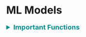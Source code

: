 # ML Models

<div style='width:1000px;margin:auto'>

<details><summary style='font-size:18px;color:darkcyan'> <b>Important Functions</b> </summary>
<p>

<details><summary><b>Random Model</b></summary>
<p>
~~~python
# Random model.
def RandomModel(y_test, numOfClasses):
    '''
    This function builds a random model that predicts the class labels randomly.
    INPUT:
        - y_test: (Series) the series which we want to predict.
        - numOfClasses: (int) number of class labels in our dataset.
    OUTPUT:
        - y_pred: (array) contains the probability for each class, and it will be helpful if
        we have metric like 'log loss'.
    '''
    len_y = len(y_test)
    y_pred = np.zeros((len_y, numOfClasses))
    for i in range(len_y):
        rand_probs = np.random.rand(1, numOfClasses)
        y_pred[i] = ((rand_probs/sum(sum(rand_probs)))[0])
    return y_pred
~~~
</p>
</details> 

<details><summary>Plot <b>Features Importance</b></summary>
<p>
<p><a href="file:///media/mosaab/Volume/Personal/Development/Courses%20Docs/Kaggle's%20Notebooks/3_Home%20Credit%20Loans/1_Start%20Here:%20A%20Gentle%20Introduction.html#Model-Interpretation:-Feature-Importances"><b>Result</b></a> </p>

<p><a href="https://www.kaggle.com/willkoehrsen/a-complete-introduction-and-walkthrough"><b>Best Notebook</b></a> </p>
~~~python
# Take the important features from the model.
feature_importance_values = rf.feature_importances_
feature_importance = pd.DataFrame({'feature': features, 'importance': feature_importance_values})

def plot_feature_importances(df, n = 10, threshold = None):
    """Plots n most important features. Also plots the cumulative importance if
    threshold is specified and prints the number of features needed to reach threshold cumulative importance.
    Intended for use with any tree-based feature importances. 
    
    Args:
        df (dataframe): Dataframe of feature importances. Columns must be "feature" and "importance".
    
        n (int): Number of most important features to plot. Default is 15.
    
        threshold (float): Threshold for cumulative importance plot. If not provided, no plot is made. Default is None.
        
    Returns:
        df (dataframe): Dataframe ordered by feature importances with a normalized column (sums to 1) 
                        and a cumulative importance column
    
    Note:
    
        * Normalization in this case means sums to 1. 
        * Cumulative importance is calculated by summing features from most to least important
        * A threshold of 0.9 will show the most important features needed to reach 90% of cumulative importance
    
    """
    plt.style.use('fivethirtyeight')
    
    # Sort features with most important at the head
    df = df.sort_values('importance', ascending = False).reset_index(drop = True)
    
    # Normalize the feature importances to add up to one and calculate cumulative importance
    df['importance_normalized'] = df['importance'] / df['importance'].sum()
    df['cumulative_importance'] = np.cumsum(df['importance_normalized'])
    
    plt.rcParams['font.size'] = 12
    
    # Bar plot of n most important features
    df.loc[:n, :].plot.barh(y = 'importance_normalized', 
                            x = 'feature', color = 'darkgreen', 
                            edgecolor = 'k', figsize = (12, 8),
                            legend = False, linewidth = 2)

    plt.xlabel('Normalized Importance', size = 18); plt.ylabel(''); 
    plt.title(f'{n} Most Important Features', size = 18)
    plt.gca().invert_yaxis()
    
    
    if threshold:
        # Cumulative importance plot
        plt.figure(figsize = (8, 6))
        plt.plot(list(range(len(df))), df['cumulative_importance'], 'b-')
        plt.xlabel('Number of Features', size = 16); plt.ylabel('Cumulative Importance', size = 16); 
        plt.title('Cumulative Feature Importance', size = 18);
        
        # Number of features needed for threshold cumulative importance
        # This is the index (will need to add 1 for the actual number)
        importance_index = np.min(np.where(df['cumulative_importance'] > threshold))
        
        # Add vertical line to plot
        plt.vlines(importance_index + 1, ymin = 0, ymax = 1.05, linestyles = '--', colors = 'red')
        plt.show();
        
        print('{} features required for {:.0f}% of cumulative importance.'.format(importance_index + 1, 
                                                                                  100 * threshold))
    
    return df
    
# Call the function
feature_importance_sorted = plot_feature_importance(feature_importance)
~~~
</p>
</details> 

</p>
</details> 

<li><p><a href="file:///media/mosaab/Volume/Personal/Development/Courses%20Docs/Feature%20Engineering%20for%20Machine%20Learning/0_code/Section-03-Variable-Characteristics/03.8-Bonus-Machine-Learning-Algorithms-Overview.html" style='font-weight:bold'>Models Comparsion</a> </p></li>


<hr>
<h2 id="binaryclassification">Binary Classification:</h2>

<ul>
<li><a href="file:///media/mosaab/Volume/Personal/Development/Courses%20Docs/Data%20Science/00_Code/Logistic%20Regression.html"><b>Logistic Regression/SGDClassifier</b></a> </li>

<li><a href="file:///media/mosaab/Volume/Personal/Development/Courses%20Docs/Data%20Science/00_Code/Random%20Forest.html"><b>Random Forest</b></a> </li>

<li><a href="file:///media/mosaab/Volume/Personal/Development/Courses%20Docs/Data%20Science/00_Code/LightGBM.html"><b>LightGBM</b></a></li>

<li><a href="file:///media/mosaab/Volume/Personal/Development/Courses%20Docs/Data%20Science/00_Code/BaggingClassifier.html"><b>Bagging Classifier</b></a></li>

<li><a href="file:///media/mosaab/Volume/Personal/Development/Courses%20Docs/Data%20Science/00_Code/Stacking.html"><b>Stacking</b></a> </li>

<li>Decision Tree.</li>

<li>K-Nearest Neighbors.</li>

<li>SVM.</li>

<li>Kernel SVM.</li>
</ul>

<details><summary><b style="font-size:25px">Multi-Class Classification:</b></summary></p>
<p><b>NOTE:</b> Sklearn detects when you try to use a binary classification algorithm for a multi-class classification task, and it automatically runs OvA (except for SVM classifiers for which it uses OvO).</p>
<details><summary><b>One Vs. All</b></summary></p>
```
from sklearn.multiclass import OneVsAllClassifier

ova_clf = OneVsAll(SVC(random_state=42))
ova_clf.fit(X_train, y_train)
```
</p></details>

<details><summary><b>One Vs. One</b></summary></p>
```
from sklearn.multiclass import OneVsOneClassifier

ovo_clf = OneVsOneClassifier(SGDClassifier(random_state=42))
ovo_clf.fit(X_train, y_train)
ovo_clf.predict([some_digit])
```
</p></details>

</p></details>

<h2 id="regression">Regression:</h2>

<ul>
<li><a href="file:///media/mosaab/Volume/Personal/Development/Courses%20Docs/Data%20Science/0_Code/KNN.html"><b>K Nearest Neighbors</b></a> </li>

<li><a href="file:///media/mosaab/Volume/Personal/Development/Courses%20Docs/Data%20Science/0_Code/Decision%20Tree.html"><b>Decision Tree</b></a></li>

<li><a href="file:///media/mosaab/Volume/Personal/Development/Courses%20Docs/Data%20Science/0_Code/Random%20Forest.html"><b>Random Forest</b></a></li>

<li><a href="file:///media/mosaab/Volume/Personal/Development/Courses%20Docs/Data%20Science/00_Code/BaggingRegressor.html"><b>Bagging Regressor</b></a></li>

<li><a href="file:///media/mosaab/Volume/Personal/Development/Courses%20Docs/Data%20Science/00_Code/Stacking.html"><b>Stacking</b></a> </li>
</ul>

<h2 id="clustering">Clustering:</h2>

<ul>
<li><a href="file:///media/mosaab/Volume/Personal/Development/Courses%20Docs/Data%20Science/00_Code/KMeans.html"><b>K-means</b></a></li>

<li><a href="file:///media/mosaab/Volume/Personal/Development/Courses%20Docs/Data%20Science/00_Code/Agglomerative%20Clustering.html"><b>AgglomerativeClustering</b></a> </li>

<li><a href="file:///media/mosaab/Volume/Personal/Development/Courses%20Docs/Data%20Science/00_Code/DBSCAN.html"><b>DBSCAN</b></a> </li>
</ul>

<p><a href="https://www.analyticsvidhya.com/blog/2017/08/introduction-to-multi-label-classification/"><b><span style='font-size:28px;color:#333'>Multi-Label Classification</span></b></a> </p>

<details><summary style='font-size:27px;font-weight:bold'>Auto ML</summary><p><ul>
<li><a href="file:///media/mosaab/Volume/Personal/Development/Courses%20Docs/Sklearn/auto-sklearn.html#auto-sklearn"><b><span style='color:#333'>Auto-Sklearn</span></b></a></li>

<li><a href="file:///media/mosaab/Volume/Personal/Development/Courses%20Docs/Sklearn/Titanic_Kaggle.html#Data-Analysis-using-TPOT"><b><span style='color:#333'>TPOT</span></b></a></li>

<li><a href="file:///media/mosaab/Volume/Personal/Development/Courses%20Docs/Sklearn/automl_binary_classification_product_backorders.html#H2O-AutoML-Binary-Classification-Demo"><b><span style='color:#333'>H2O</span></b></a></li>

</ul></p></details>


</div>